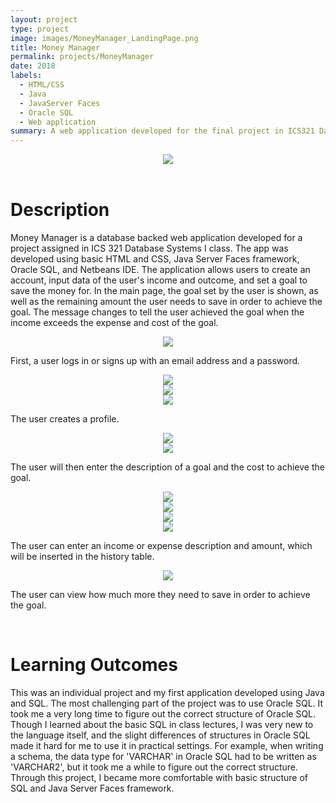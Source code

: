 ```yaml
---
layout: project
type: project
image: images/MoneyManager_LandingPage.png
title: Money Manager
permalink: projects/MoneyManager
date: 2018
labels:
  - HTML/CSS
  - Java
  - JavaServer Faces
  - Oracle SQL
  - Web application
summary: A web application developed for the final project in ICS321 Database Systems I class. 
---
```



  <div align="middle"><img class="ui image" src="../images/MoneyManager_LandingPage.png"></div>
  
  <Br>


<h1>Description</h1>
<p>
Money Manager is a database backed web application developed for a project assigned in ICS 321 Database Systems I class. 
The app was developed using basic HTML and CSS, Java Server Faces framework, Oracle SQL, and Netbeans IDE. 
The application allows users to create an account, input data of the user's income and outcome, and set a goal to save the money for. 
In the main page, the goal set by the user is shown, as well as the remaining amount the user needs to save in order to achieve the goal. 
The message changes to tell the user achieved the goal when the income exceeds the expense and cost of the goal.
</p>

<div align="middle"><img src="../images/MoneyManager_Login.png"></div>
<p>
First, a user logs in or signs up with an email address and a password.
</p>

<div align="middle"><img src="../images/MoneyManager_CreateAccount.png"></div>
<div align="middle"><img src="../images/MoneyManager_Profile.png"></div>
<div align="middle"><img src="../images/MoneyManager_UserHome.png"></div>
<p>
The user creates a profile.
</p>

<div align="middle"><img src="../images/MoneyManager_SetGoal.png"></div>
<div align="middle"><img src="../images/MoneyManager_UserHome2.png"></div>
<p>
The user will then enter the description of a goal and the cost to achieve the goal.
</p>

<div align="middle"><img src="../images/MoneyManager_Income.png"></div>
<div align="middle"><img src="../images/MoneyManager_IncomeTable.png"></div>
<div align="middle"><img src="../images/MoneyManager_Expense.png"></div>
<div align="middle"><img src="../images/MoneyManager_ExpenseTable.png"></div>
<p>
The user can enter an income or expense description and amount, which will be inserted in the history table.
</p>

<div align="middle"><img src="../images/MoneyManager_UserHome3.png"></div>
<p>
The user can view how much more they need to save in order to achieve the goal. 
</p>

<br>

<h1>Learning Outcomes</h1>
<p>
This was an individual project and my first application developed using Java and SQL. 
The most challenging part of the project was to use Oracle SQL. 
It took me a very long time to figure out the correct structure of Oracle SQL. 
Though I learned about the basic SQL in class lectures, I was very new to the language itself, and the slight differences of structures in Oracle SQL made it hard for me to use it in practical settings.
For example, when writing a schema, the data type for 'VARCHAR' in Oracle SQL had to be written as 'VARCHAR2', but it took me a while to figure out the correct structure. 
Through this project, I became more comfortable with basic structure of SQL and Java Server Faces framework. 
</p>
